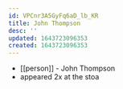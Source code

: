 ```yaml
---
id: VPCnr3A5GyFq6aD_lb_KR
title: John Thompson
desc: ''
updated: 1643723096353
created: 1643723096353
---
```



- [[person]] - John Thompson
- appeared 2x at the stoa
